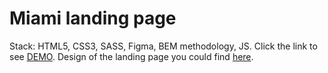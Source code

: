 # Miami landing page
Stack: HTML5, CSS3, SASS, Figma, BEM methodology, JS.
Click the link to see [DEMO](https://vlad-shulzhenko.github.io/layout_miami/). 
Design of the landing page you could find [here](https://www.figma.com/file/nHz8bflIwJaWP3P99vKTH5/miami_home_new?node-id=16033%3A3).
